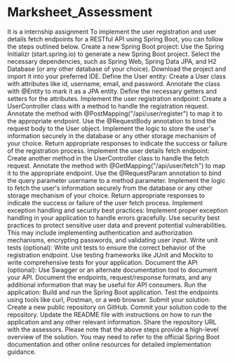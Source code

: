 # Marksheet_Assessment
It is a internship assignment
To implement the user registration and user details fetch endpoints for a RESTful API using Spring Boot, you can follow the steps outlined below.
Create a new Spring Boot project:
Use the Spring Initializr (start.spring.io) to generate a new Spring Boot project.
Select the necessary dependencies, such as Spring Web, Spring Data JPA, and H2 Database (or any other database of your choice).
Download the project and import it into your preferred IDE.
Define the User entity:
Create a User class with attributes like id, username, email, and password.
Annotate the class with @Entity to mark it as a JPA entity.
Define the necessary getters and setters for the attributes.
Implement the user registration endpoint:
Create a UserController class with a method to handle the registration request.
Annotate the method with @PostMapping("/api/user/register") to map it to the appropriate endpoint.
Use the @RequestBody annotation to bind the request body to the User object.
Implement the logic to store the user's information securely in the database or any other storage mechanism of your choice.
Return appropriate responses to indicate the success or failure of the registration process.
Implement the user details fetch endpoint:
Create another method in the UserController class to handle the fetch request.
Annotate the method with @GetMapping("/api/user/fetch") to map it to the appropriate endpoint.
Use the @RequestParam annotation to bind the query parameter username to a method parameter.
Implement the logic to fetch the user's information securely from the database or any other storage mechanism of your choice.
Return appropriate responses to indicate the success or failure of the user fetch process.
Implement exception handling and security best practices:
Implement proper exception handling in your application to handle errors gracefully.
Use security best practices to protect sensitive user data and prevent potential vulnerabilities. This may include implementing authentication and authorization mechanisms, encrypting passwords, and validating user input.
Write unit tests (optional):
Write unit tests to ensure the correct behavior of the registration endpoint.
Use testing frameworks like JUnit and Mockito to write comprehensive tests for your application.
Document the API (optional):
Use Swagger or an alternate documentation tool to document your API.
Document the endpoints, request/response formats, and any additional information that may be useful for API consumers.
Run the application:
Build and run the Spring Boot application.
Test the endpoints using tools like curl, Postman, or a web browser.
Submit your solution:
Create a new public repository on GitHub.
Commit your solution code to the repository.
Update the README file with instructions on how to run the application and any other relevant information.
Share the repository URL with the assessors.
Please note that the above steps provide a high-level overview of the solution. You may need to refer to the official Spring Boot documentation and other online resources for detailed implementation guidance.
